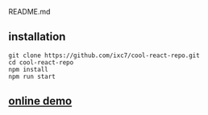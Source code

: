 README.md

## installation

```
git clone https://github.com/ixc7/cool-react-repo.git
cd cool-react-repo
npm install
npm run start
```

## [online demo](https://react-repo.netlify.app/)


